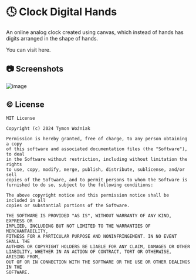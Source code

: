 # 🕓 Clock Digital Hands

An online analog clock created using canvas, which instead of hands has digits arranged in the shape of hands.

You can visit here.

## 📷 Screenshots

![image](https://github.com/Moderrek/clock-digital-hands/assets/16192262/45411da9-4a91-48e8-b892-32cfe1513063)

## © License

```license
MIT License

Copyright (c) 2024 Tymon Woźniak

Permission is hereby granted, free of charge, to any person obtaining a copy
of this software and associated documentation files (the "Software"), to deal
in the Software without restriction, including without limitation the rights
to use, copy, modify, merge, publish, distribute, sublicense, and/or sell
copies of the Software, and to permit persons to whom the Software is
furnished to do so, subject to the following conditions:

The above copyright notice and this permission notice shall be included in all
copies or substantial portions of the Software.

THE SOFTWARE IS PROVIDED "AS IS", WITHOUT WARRANTY OF ANY KIND, EXPRESS OR
IMPLIED, INCLUDING BUT NOT LIMITED TO THE WARRANTIES OF MERCHANTABILITY,
FITNESS FOR A PARTICULAR PURPOSE AND NONINFRINGEMENT. IN NO EVENT SHALL THE
AUTHORS OR COPYRIGHT HOLDERS BE LIABLE FOR ANY CLAIM, DAMAGES OR OTHER
LIABILITY, WHETHER IN AN ACTION OF CONTRACT, TORT OR OTHERWISE, ARISING FROM,
OUT OF OR IN CONNECTION WITH THE SOFTWARE OR THE USE OR OTHER DEALINGS IN THE
SOFTWARE.
```
